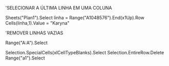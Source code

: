 'SELECIONAR A ÚLTIMA LINHA EM UMA COLUNA

Sheets("Plan1").Select
linha = Range("A1048576").End(x1Up).Row
Cells(linha,1).Value = "Karyna"



'REMOVER LINHAS VAZIAS

Range("A:A").Select
 
 Selection.SpecialCells(xlCellTypeBlanks).Select
 Selection.EntireRow.Delete
 Range("a1").Select
